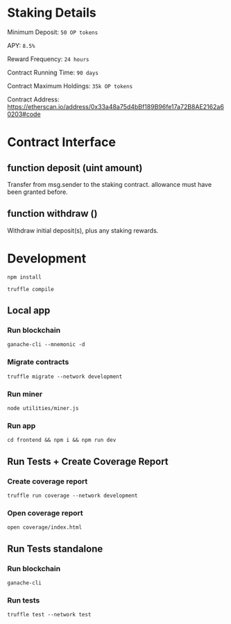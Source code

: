 
# Staking Details

Minimum Deposit: `50 OP tokens`

APY: `8.5%`

Reward Frequency: `24 hours`

Contract Running Time: `90 days`

Contract Maximum Holdings: `35k OP tokens`

Contract Address: https://etherscan.io/address/0x33a48a75d4bBf189B96fe17a72B8AE2162a60203#code

# Contract Interface

## function deposit (uint amount)

Transfer from msg.sender to the staking contract. allowance must have been granted before.

## function withdraw ()

Withdraw initial deposit(s), plus any staking rewards.

# Development

`npm install`  

`truffle compile`

## Local app

### Run blockchain

`ganache-cli --mnemonic -d`

### Migrate contracts

`truffle migrate --network development`

### Run miner

`node utilities/miner.js`

### Run app

`cd frontend && npm i && npm run dev`

## Run Tests + Create Coverage Report

### Create coverage report

`truffle run coverage --network development`

### Open coverage report

`open coverage/index.html`


## Run Tests standalone

### Run blockchain

`ganache-cli`

### Run tests

`truffle test --network test`